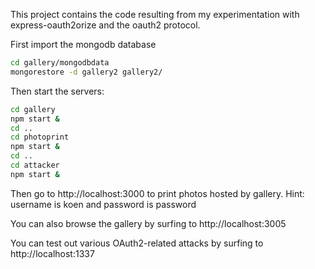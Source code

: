 This project contains the code resulting from my experimentation with
express-oauth2orize and the oauth2 protocol.

First import the mongodb database
```bash
cd gallery/mongodbdata
mongorestore -d gallery2 gallery2/
```

Then start the servers:
```bash
cd gallery
npm start &
cd ..
cd photoprint
npm start &
cd ..
cd attacker
npm start &
```

Then go to http://localhost:3000 to print photos hosted by gallery.
Hint: username is koen and password is password

You can also browse the gallery by surfing to http://localhost:3005

You can test out various OAuth2-related attacks by surfing to http://localhost:1337
